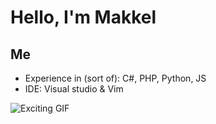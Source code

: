 
# Hello, I'm Makkel 

## Me
- Experience in (sort of): C#, PHP, Python, JS
- IDE: Visual studio & Vim

![Exciting GIF](https://i.pinimg.com/564x/b3/3c/fe/b33cfe0f5de9d35b838e476a1809642d.jpg)
